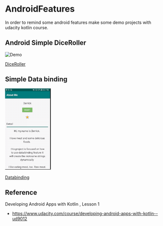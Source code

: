 # AndroidFeatures

In order to remind some android features make some demo projects with udacity kotlin course.

## Android Simple DiceRoller

![Demo](https://github.com/superbderrick/DiceRoller/blob/master/demo/demo.gif)

[DiceRoller](https://github.com/superbderrick/AndroidFeatures/tree/simpleapp/DiceRoller)

## Simple Data binding 

![Demo](https://github.com/superbderrick/AndroidFeatures/blob/master/demo/databinding.gif)

[Databinding](https://github.com/superbderrick/AndroidFeatures/tree/Databinding/AboutMe)




## Reference
Developing Android Apps with Kotlin , Lesson 1 
- https://www.udacity.com/course/developing-android-apps-with-kotlin--ud9012








